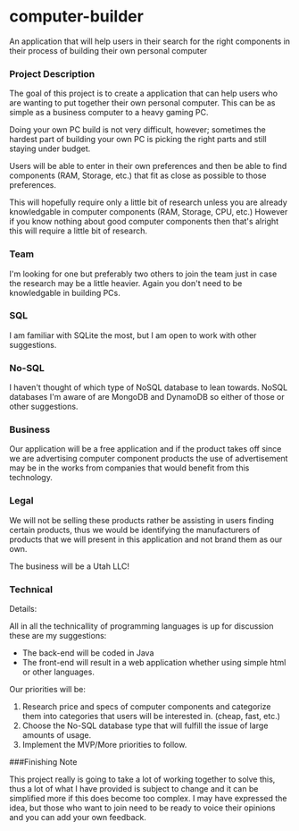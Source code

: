 # computer-builder
An application that will help users in their search for the right components in their process of building their own personal computer

### Project Description

The goal of this project is to create a application that can help users who are wanting to put together their own personal computer. This can be as simple as a business computer to a heavy gaming PC.

Doing your own PC build is not very difficult, however; sometimes the hardest part of building your own PC is picking the right parts and still staying under budget.

Users will be able to enter in their own preferences and then be able to find components (RAM, Storage, etc.) that fit as close as possible to those preferences.

This will hopefully require only a little bit of research unless you are already knowledgable in computer components (RAM, Storage, CPU, etc.) However if you know nothing about good computer components then that's alright this will require a little bit of research.

### Team

I'm looking for one but preferably two others to join the team just in case the research may be a little heavier. Again you don't need to be knowledgable in building PCs.

### SQL

I am familiar with SQLite the most, but I am open to work with other suggestions.

### No-SQL

I haven't thought of which type of NoSQL database to lean towards. NoSQL databases I'm aware of are MongoDB and DynamoDB so either of those or other suggestions.

### Business

Our application will be a free application and if the product takes off since we are advertising computer component products the use of advertisement may be in the works from companies that would benefit from this technology.

### Legal

We will not be selling these products rather be assisting in users finding certain products, thus we would be identifying the manufacturers of products that we will present in this application and not brand them as our own.

The business will be a Utah LLC!

### Technical

Details:

All in all the technicallity of programming languages is up for discussion these are my suggestions:

* The back-end will be coded in Java
* The front-end will result in a web application whether using simple html or other languages.

Our priorities will be:

1. Research price and specs of computer components and categorize them into categories that users will be interested in. (cheap, fast, etc.)
2. Choose the No-SQL database type that will fulfill the issue of large amounts of usage.
3. Implement the MVP/More priorities to follow.

###Finishing Note

This project really is going to take a lot of working together to solve this, thus a lot of what I have provided is subject to change and it can be simplified more if this does become too complex. I may have expressed the idea, but those who want to join need to be ready to voice their opinions and you can add your own feedback.
